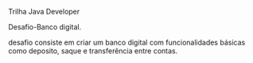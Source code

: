 Trilha Java Developer

Desafio-Banco digital.

desafio consiste em criar um banco digital com funcionalidades básicas como deposito, saque e transferência entre contas.